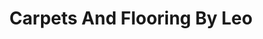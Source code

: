 ---
title: "Carpets And Flooring By Leo"
url: /blackburn/carpets-and-flooring-by-leo/
shop: Teppiche
---